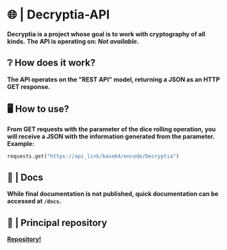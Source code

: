 # 🌐 | Decryptia-API
**Decryptia is a project whose goal is to work with cryptography of all kinds.**
**The API is operating on: _Not available._**
## ❔ How does it work?
**The API operates on the "REST API" model, returning a JSON as an HTTP GET response.**
## 🖥️ How to use?
**From GET requests with the parameter of the dice rolling operation, you will receive a JSON with the information generated from the parameter.**
**Example:** 
```python
requests.get("https://api_link/base64/encode/Decryptia")
```
## 📓 | Docs
**While final documentation is not published, quick documentation can be accessed at `/docs`.**
## 🚀 | Principal repository
**[Repository!](https://github.com/Furyforev3r/Decryptia)**

